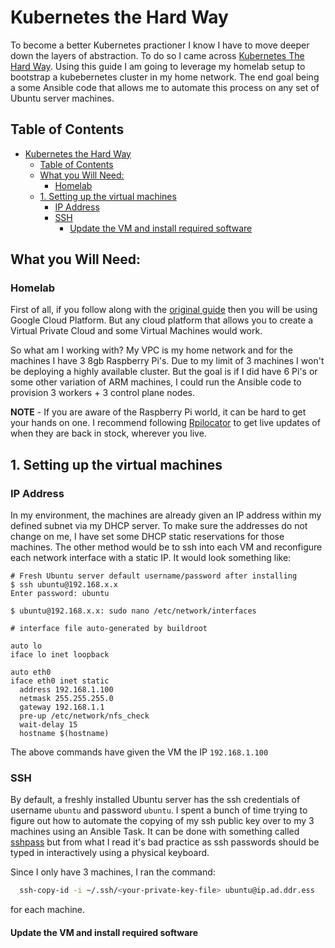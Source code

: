# Kubernetes the Hard Way

To become a better Kubernetes practioner I know I have to move deeper down the layers of abstraction. To do so I came across 
[Kubernetes The Hard Way](https://github.com/kelseyhightower/kubernetes-the-hard-way). Using this guide I am going to leverage my homelab setup to bootstrap a kubebernetes cluster in my home network. The end goal being a some Ansible code that allows me to automate this process on any set of Ubuntu server machines.

## Table of Contents

- [Kubernetes the Hard Way](#kubernetes-the-hard-way)
  - [Table of Contents](#table-of-contents)
  - [What you Will Need:](#what-you-will-need)
    - [Homelab](#homelab)
  - [1. Setting up the virtual machines](#1-setting-up-the-virtual-machines)
    - [IP Address](#ip-address)
    - [SSH](#ssh)
      - [Update the VM and install required software](#update-the-vm-and-install-required-software)


## What you Will Need:
### Homelab

First of all, if you follow along with the [original guide](https://github.com/kelseyhightower/kubernetes-the-hard-way) then you will be using Google Cloud Platform.  But any cloud platform that allows you to create a Virtual Private Cloud and some Virtual Machines would work.

So what am I working with?  My VPC is my home network and for the machines I have 3 8gb Raspberry Pi's. Due to my limit of 3 machines I won't be deploying a highly available cluster. But the goal is if I did have 6 Pi's or some other variation of ARM machines, I could run the Ansible code to provision 3 workers + 3 control plane nodes.

**NOTE** - If you are aware of the Raspberry Pi world, it can be hard to get your hands on one. I recommend following [Rpilocator](https://rpilocator.com/) to get live updates of when they are back in stock, wherever you live.

## 1. Setting up the virtual machines

### IP Address

In my environment, the machines are already given an IP address within my defined subnet via my DHCP server. To make sure the addresses do not change on me, I have set some DHCP static reservations for those machines. The other method would be to ssh into each VM and reconfigure each network interface with a static IP. It would look something like:

```
# Fresh Ubuntu server default username/password after installing
$ ssh ubuntu@192.168.x.x
Enter password: ubuntu

$ ubuntu@192.168.x.x: sudo nano /etc/network/interfaces

# interface file auto-generated by buildroot

auto lo
iface lo inet loopback

auto eth0
iface eth0 inet static
  address 192.168.1.100
  netmask 255.255.255.0
  gateway 192.168.1.1
  pre-up /etc/network/nfs_check
  wait-delay 15
  hostname $(hostname)
```

The above commands have given the VM the IP `192.168.1.100`

### SSH 

By default, a freshly installed Ubuntu server has the ssh credentials of username `ubuntu` and password `ubuntu`. I spent a bunch of time trying to figure out how to automate the copying of my ssh public key over to my 3 machines using an Ansible Task.  It can be done with something called [sshpass](https://ports.macports.org/port/sshpass/) but from what I read it's bad practice as ssh passwords should be typed in interactively using a physical keyboard.  

Since I only have 3 machines, I ran the command:

```bash
  ssh-copy-id -i ~/.ssh/<your-private-key-file> ubuntu@ip.ad.ddr.ess
```

for each machine.

#### Update the VM and install required software




